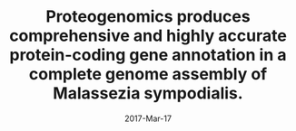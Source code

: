 ---
link: https://dx.doi.org/10.1093/nar/gkx006
journal: Nucleic acids research
title: Proteogenomics produces comprehensive and highly accurate protein-coding gene annotation in a complete genome assembly of Malassezia sympodialis.
date: 2017-Mar-17
authors: Zhu, Y, Engström, PG, Tellgren-Roth, C, Baudo, CD, Kennell, JC, Sun, S, Billmyre, RB, Schröder, MS, Andersson, A, Holm, T, Sigurgeirsson, B, Wu, G, Sankaranarayanan, SR, Siddharthan, R, Sanyal, K, Lundeberg, J, Nystedt, B, Boekhout, T, Dawson, TL, Heitman, J, Scheynius, A, Lehtiö, J
---
